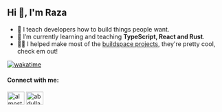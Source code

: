 <h2 >Hi 👋, I'm  Raza</h2>

- 🔭 I teach developers how to build things people want.
- 🌱 I’m currently learning and teaching **TypeScript, React and Rust**.
- 🐱‍💻 I helped make most of the [buildspace projects](https://buildspace.so/p), they're pretty cool, check em out!
 
 [![wakatime](https://wakatime.com/badge/user/88b792b9-7b19-4495-867d-1f3cdb5ded06.svg)](https://wakatime.com/@88b792b9-7b19-4495-867d-1f3cdb5ded06)
 
<p align="left">
<h4 align="left">Connect with me:</h4>
<a href="https://twitter.com/almostefficient" target="blank"><img align="center" src="https://cdn.jsdelivr.net/npm/simple-icons@3.0.1/icons/twitter.svg" alt="almostefficient" height="30" width="40" /></a>
<a href="https://linkedin.com/in/abdullah-raza" target="blank"><img align="center" src="https://cdn.jsdelivr.net/npm/simple-icons@3.0.1/icons/linkedin.svg" alt="abdullah-raza" height="30" width="40" /></a>
</p>

<!--
**AlmostEfficient/almostefficient** is a ✨ _special_ ✨ repository because its `README.md` (this file) appears on your GitHub profile.

Here are some ideas to get you started:

- 🔭 I’m currently working on ...
- 🌱 I’m currently learning ...
- 👯 I’m looking to collaborate on ...
- 🤔 I’m looking for help with ...
- 💬 Ask me about ...
- 📫 How to reach me: ...
- 😄 Pronouns: ...
- ⚡ Fun fact: ...
-->

